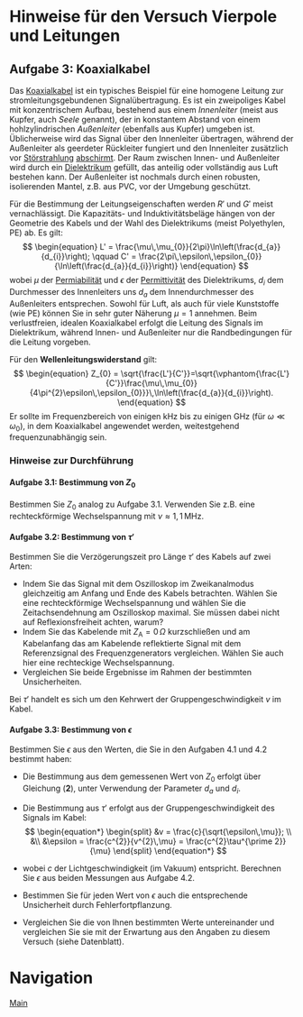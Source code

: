 # Hinweise für den Versuch Vierpole und Leitungen

## Aufgabe 3: Koaxialkabel

Das [Koaxialkabel](https://de.wikipedia.org/wiki/Koaxialkabel) ist ein typisches Beispiel für eine homogene Leitung zur stromleitungsgebundenen Signalübertragung. Es ist ein zweipoliges Kabel mit konzentrischem Aufbau, bestehend aus einem *Innenleiter* (meist aus Kupfer, auch *Seele* genannt), der in konstantem Abstand von einem hohlzylindrischen *Außenleiter* (ebenfalls aus Kupfer) umgeben ist. Üblicherweise wird das Signal über den Innenleiter übertragen, während der Außenleiter als geerdeter Rückleiter fungiert und den Innenleiter zusätzlich vor [Störstrahlung](https://de.wikipedia.org/wiki/Störausstrahlung_(EMV)) [abschirmt](https://de.wikipedia.org/wiki/Abschirmung_(Elektrotechnik)). Der Raum zwischen Innen- und Außenleiter wird durch ein [Dielektrikum](https://de.wikipedia.org/wiki/Dielektrikum) gefüllt, das anteilig oder vollständig aus Luft bestehen kann. Der Außenleiter ist nochmals durch einen robusten, isolierenden Mantel, z.B. aus PVC, vor der Umgebung geschützt.

Für die Bestimmung der Leitungseigenschaften werden $R'$ und $G'$ meist vernachlässigt. Die Kapazitäts- und Induktivitätsbeläge hängen von der Geometrie des Kabels und der Wahl des Dielektrikums (meist Polyethylen, PE) ab. Es gilt: 
$$
\begin{equation}
L' = \frac{\mu\,\mu_{0}}{2\pi}\ln\left(\frac{d_{a}}{d_{i}}\right); \qquad
C' = \frac{2\pi\,\epsilon\,\epsilon_{0}}{\ln\left(\frac{d_{a}}{d_{i}}\right)}
\end{equation}
$$
wobei $\mu$ der [Permiabilität](https://de.wikipedia.org/wiki/Permeabilit%C3%A4t_(Magnetismus)) und $\epsilon$ der [Permittivität](https://de.wikipedia.org/wiki/Permittivit%C3%A4t) des Dielektrikums, $d_{i}$ dem Durchmesser des Innenleiters uns $d_{a}$ dem Innendurchmesser des Außenleiters entsprechen. Sowohl für Luft, als auch für viele Kunststoffe (wie PE) können Sie in sehr guter Näherung $\mu=1$ annehmen. Beim verlustfreien, idealen Koaxialkabel erfolgt die Leitung des Signals im Dielektrikum, während Innen- und Außenleiter nur die Randbedingungen für die Leitung vorgeben. 

Für den **Wellenleitungswiderstand** gilt: 
$$
\begin{equation}
Z_{0} = \sqrt{\frac{L'}{C'}}=\sqrt{\vphantom{\frac{L'}{C'}}\frac{\mu\,\mu_{0}}{4\pi^{2}\epsilon\,\epsilon_{0}}}\,\ln\left(\frac{d_{a}}{d_{i}}\right).
\end{equation}
$$
Er sollte im Frequenzbereich von einigen $\mathrm{kHz}$ bis zu einigen $\mathrm{GHz}$ (für $\omega\ll\omega_{0}$), in dem Koaxialkabel angewendet werden, weitestgehend frequenzunabhängig sein.  

### Hinweise zur Durchführung

#### Aufgabe 3.1: Bestimmung von $Z_{0}$

Bestimmen Sie $Z_{0}$ analog zu Aufgabe 3.1. Verwenden Sie z.B. eine rechteckförmige Wechselspannung mit $\nu\approx 1,1\,\mathrm{MHz}$. 

#### Aufgabe 3.2: Bestimmung von $\tau'$

Bestimmen Sie die Verzögerungszeit pro Länge $\tau'$ des Kabels auf zwei Arten:

- Indem Sie das Signal mit dem Oszilloskop im Zweikanalmodus gleichzeitig am Anfang und Ende des Kabels betrachten. Wählen Sie eine rechteckförmige Wechselspannung und wählen Sie die Zeitachsendehnung am Oszilloskop maximal. Sie müssen dabei nicht auf Reflexionsfreiheit achten, warum?  
- Indem Sie das Kabelende mit $Z_{\mathrm{A}}=0\,\Omega$ kurzschließen und am Kabelanfang das am Kabelende reflektierte Signal mit dem Referenzsignal des Frequenzgenerators vergleichen. Wählen Sie auch hier eine rechteckige Wechselspannung.
- Vergleichen Sie beide Ergebnisse im Rahmen der bestimmten Unsicherheiten. 

Bei $\tau'$ handelt es sich um den Kehrwert der Gruppengeschwindigkeit $v$ im Kabel.

#### Aufgabe 3.3: Bestimmung von $\epsilon$

Bestimmen Sie $\epsilon$ aus den Werten, die Sie in den Aufgaben 4.1 und 4.2 bestimmt haben:

- Die Bestimmung aus dem gemessenen Wert von $Z_{0}$ erfolgt über Gleichung (**2**), unter Verwendung der Parameter $d_{a}$ und $d_{i}$.

- Die Bestimmung aus $\tau'$ erfolgt aus der Gruppengeschwindigkeit des Signals im Kabel:
  $$
  \begin{equation*}
  \begin{split}
  &v = \frac{c}{\sqrt{\epsilon\,\mu}}; \\
  &\\
  &\epsilon = \frac{c^{2}}{v^{2}\,\mu} = \frac{c^{2}\tau^{\prime 2}}{\mu}
  \end{split}
  \end{equation*}
  $$

- wobei $c$ der Lichtgeschwindigkeit (im Vakuum) entspricht. Berechnen Sie $\epsilon$ aus beiden Messungen aus Aufgabe 4.2. 

- Bestimmen Sie für jeden Wert von $\epsilon$ auch die entsprechende Unsicherheit durch Fehlerfortpflanzung. 

- Vergleichen Sie die von Ihnen bestimmten Werte untereinander und vergleichen Sie sie mit der Erwartung aus den Angaben zu diesem Versuch (siehe Datenblatt). 

# Navigation

[Main](https://git.scc.kit.edu/etp-lehre/p1-for-students/-/tree/main/Vierpole_und_Leitungen)

